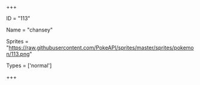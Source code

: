 




+++

ID = "113"

Name = "chansey"

Sprites = "https://raw.githubusercontent.com/PokeAPI/sprites/master/sprites/pokemon/113.png"

Types = ['normal']

+++

